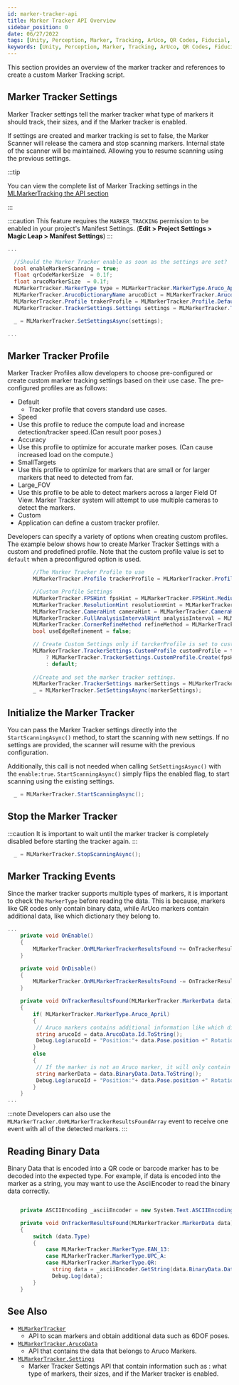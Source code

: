 ```yaml
---
id: marker-tracker-api
title: Marker Tracker API Overview
sidebar_position: 0
date: 06/27/2022
tags: [Unity, Perception, Marker, Tracking, ArUco, QR Codes, Fiducial, API]
keywords: [Unity, Perception, Marker, Tracking, ArUco, QR Codes, Fiducial, API]
---
```


This section provides an overview of the marker tracker and references to create a custom Marker Tracking script.

## Marker Tracker Settings

Marker Tracker settings tell the marker tracker what type of markers it should track, their sizes, and if the Marker tracker is enabled.

If settings are created and marker tracking is set to false, the Marker Scanner will release the camera and stop scanning markers. Internal state of the scanner will be maintained. Allowing you to resume scanning using the previous settings.

:::tip

You can view the complete list of Marker Tracking settings in the [MLMarkerTracking the API section](/unity-api/api/UnityEngine.XR.MagicLeap/MLMarkerTracker/UnityEngine.XR.MagicLeap.MLMarkerTracker.Settings.md)

:::

:::caution
This feature requires the `MARKER_TRACKING` permission to be enabled in your project's Manifest Settings. (**Edit > Project Settings > Magic Leap > Manifest Settings**)
:::

```csharp
...

  //Should the Marker Tracker enable as soon as the settings are set?
  bool enableMarkerScanning = true;
  float qrCodeMarkerSize  = 0.1f;
  float arucoMarkerSize  = 0.1f;
  MLMarkerTracker.MarkerType type = MLMarkerTracker.MarkerType.Aruco_April;
  MLMarkerTracker.ArucoDictionaryName arucoDict = MLMarkerTracker.ArucoDictionaryName.DICT_5X5_100;
  MLMarkerTracker.Profile trakerProfile = MLMarkerTracker.Profile.Default;
  MLMarkerTracker.TrackerSettings.Settings settings = MLMarkerTracker.TrackerSettings.Create(enableMarkerScanning, type, qrCodeMarkerSize, arucoDict, trakerProfile, default);

  _ = MLMarkerTracker.SetSettingsAsync(settings);

...
```

## Marker Tracker Profile

Marker Tracker Profiles allow developers to choose pre-configured or create custom marker tracking settings based on their use case. The pre-configured profiles are as follows:

- Default
  -  Tracker profile that covers standard use cases.
-  Speed
  -  Use this profile to reduce the compute load and increase detection/tracker speed.(Can result poor poses.)
-  Accuracy
  -  Use this profile to optimize for accurate marker poses. (Can cause increased load on the compute.)
-  SmallTargets
  -  Use this profile to optimize for markers that are small or for larger markers that need to detected from far.
-  Large_FOV
  -  Use this profile to be able to detect markers across a larger Field Of View. Marker Tracker system will attempt to use multiple cameras to detect the markers.
-  Custom
  -   Application can define a custom tracker profiler.


Developers can specify a variety of options when creating custom profiles. The example below shows how to create Marker Tracker Settings with a custom and predefined profile. Note that the custom profile value is set to `default` when a preconfigured option is used.

```csharp
        //The Marker Tracker Profile to use
        MLMarkerTracker.Profile trackerProfile = MLMarkerTracker.Profile.Custom;

        //Custom Profile Settings
        MLMarkerTracker.FPSHint fpsHint = MLMarkerTracker.FPSHint.Medium;
        MLMarkerTracker.ResolutionHint resolutionHint = MLMarkerTracker.ResolutionHint.Medium;
        MLMarkerTracker.CameraHint cameraHint = MLMarkerTracker.CameraHint.World;
        MLMarkerTracker.FullAnalysisIntervalHint analysisInterval = MLMarkerTracker.FullAnalysisIntervalHint.Medium;
        MLMarkerTracker.CornerRefineMethod refineMethod = MLMarkerTracker.CornerRefineMethod.None;
        bool useEdgeRefinement = false;

        // Create Custom Settings only if tarckerProfile is set to custom, otherwise, use default.
        MLMarkerTracker.TrackerSettings.CustomProfile customProfile = trackerProfile == MLMarkerTracker.Profile.Custom 
            ? MLMarkerTracker.TrackerSettings.CustomProfile.Create(fpsHint, resolutionHint, cameraHint, analysisInterval, refineMethod, useEdgeRefinement) 
            : default;
        
        //Create and set the marker tracker settings.
        MLMarkerTracker.TrackerSettings markerSettings = MLMarkerTracker.TrackerSettings.Create(EnableMarkerScanning, MarkerTypes, QRCodeSize, ArucoDicitonary, ArucoMarkerSize, trackerProfile, customProfile);
        _ = MLMarkerTracker.SetSettingsAsync(markerSettings);
```

## Initialize the Marker Tracker

You can pass the Marker Tracker settings directly into the `StartScanningAsync()` method, to start the scanning with new settings. If no settings are provided, the scanner will resume with the previous configuration.

Additionally, this call is not needed when calling `SetSettingsAsync()` with the `enable:true`. `StartScanningAsync()` simply flips the enabled flag, to start scanning using the existing settings.

```csharp
  _ = MLMarkerTracker.StartScanningAsync();
```

## Stop the Marker Tracker

:::caution
It is important to wait until the marker tracker is completely disabled before starting the tracker again.
:::

```csharp
  _ = MLMarkerTracker.StopScanningAsync();
```

## Marker Tracking Events

Since the marker tracker supports multiple types of markers, it is important to check the `MarkerType` before reading the data. This is because, markers like QR codes only contain binary data, while ArUco markers contain additional data, like which dictionary they belong to.

```csharp
...
    private void OnEnable()
    {
        MLMarkerTracker.OnMLMarkerTrackerResultsFound += OnTrackerResultsFound;
    }

    private void OnDisable()
    {
        MLMarkerTracker.OnMLMarkerTrackerResultsFound -= OnTrackerResultsFound;
    }

    private void OnTrackerResultsFound(MLMarkerTracker.MarkerData data)
    {
        if( MLMarkerTracker.MarkerType.Aruco_April)
        {
         // Aruco markers contains additional information like which dictionary they belong to.
         string arucoId = data.ArucoData.Id.ToString();
         Debug.Log(arucoId + "Position:"+ data.Pose.position +" Rotation:"+data.Pose.rotation);
        }
        else
        {
         // If the marker is not an Aruco marker, it will only contain binary data.
         string markerData = data.BinaryData.Data.ToString();
         Debug.Log(arucoId + "Position:"+ data.Pose.position +" Rotation:"+data.Pose.rotation);
        }
    }
...
```

:::note
Developers can also use the `MLMarkerTracker.OnMLMarkerTrackerResultsFoundArray` event to receive one event with all of the detected markers.
:::

## Reading Binary Data

Binary Data that is encoded into a QR code or barcode marker has to be decoded into the expected type. For example, if data is encoded into the marker as a string, you may want to use the AsciiEncoder to read the binary data correctly.

```csharp

    private ASCIIEncoding _asciiEncoder = new System.Text.ASCIIEncoding();

    private void OnTrackerResultsFound(MLMarkerTracker.MarkerData data)
    {
        switch (data.Type)
        {
            case MLMarkerTracker.MarkerType.EAN_13:
            case MLMarkerTracker.MarkerType.UPC_A:
            case MLMarkerTracker.MarkerType.QR:
              string data = _asciiEncoder.GetString(data.BinaryData.Data, 0, data.BinaryData.Data.Length);
              Debug.Log(data);
        }
    }
```

## See Also

- [`MLMarkerTracker`](/unity-api/api/UnityEngine.XR.MagicLeap/MLMarkerTracker/UnityEngine.XR.MagicLeap.MLMarkerTracker.md)
  - API to scan markers and obtain additional data such as 6DOF poses.
- [`MLMarkerTracker.ArucoData`](/unity-api/api/UnityEngine.XR.MagicLeap/MLMarkerTracker/UnityEngine.XR.MagicLeap.MLMarkerTracker.ArucoData.md)
  - API that contains the data that belongs to Aruco Markers.
- [`MLMarkerTracker.Settings`](/unity-api/api/UnityEngine.XR.MagicLeap/MLMarkerTracker/UnityEngine.XR.MagicLeap.MLMarkerTracker.Settings.md)
  - Marker Tracker Settings API that contain information such as : what type of markers, their sizes, and if the Marker tracker is enabled.
